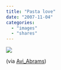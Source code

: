 ```yaml
---
title: "Pasta love"
date: "2007-11-04"
categories: 
  - "images"
  - "shares"
---
```


![](images/4wnP83SaF1d4k2n7FC0MgHMh_500.jpg)

(via [Avi\_Abrams](http://flickr.com/photos/avi_abrams))
